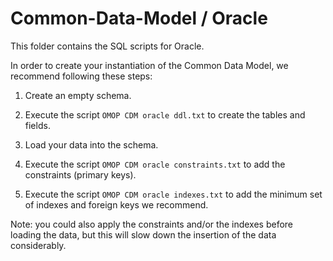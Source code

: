 Common-Data-Model / Oracle
=================

This folder contains the SQL scripts for Oracle. 

In order to create your instantiation of the Common Data Model, we recommend following these steps:

1. Create an empty schema.

2. Execute the script `OMOP CDM oracle ddl.txt` to create the tables and fields.

3. Load your data into the schema.

4. Execute the script `OMOP CDM oracle constraints.txt` to add the constraints (primary keys). 

5. Execute the script `OMOP CDM oracle indexes.txt` to add the minimum set of indexes and foreign keys we recommend.

Note: you could also apply the constraints and/or the indexes before loading the data, but this will slow down the insertion of the data considerably.

